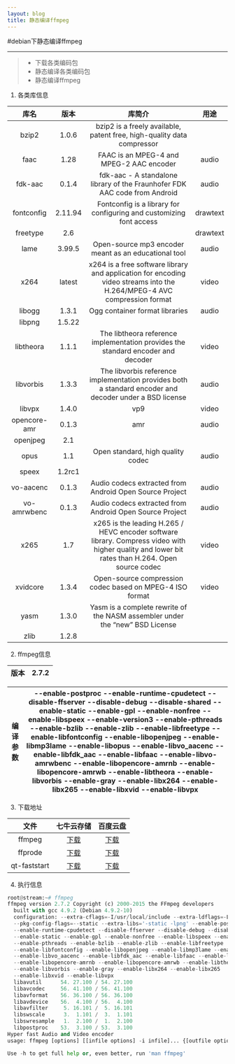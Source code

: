 ```yaml
---
layout: blog
title: 静态编译ffmpeg
---
```


#debian下静态编译ffmpeg
_____________________

>* 下载各类编码包
>* 静态编译各类编码包
>* 静态编译ffmpeg


1. 各类库信息


|库名|  版本|库简介  |用途 |
|:-----:|:----:|:----:|:-----:|
|bzip2|1.0.6   |bzip2 is a freely available, patent free, high-quality data compressor||
|faac|1.28|FAAC is an MPEG-4 and MPEG-2 AAC encoder|audio |
|fdk-aac|0.1.4|fdk-aac - A standalone library of the Fraunhofer FDK AAC code from Android|audio|
|fontconfig|2.11.94|Fontconfig is a library for configuring and customizing font access|drawtext|
|freetype|2.6||drawtext|
|lame|3.99.5|Open-source mp3 encoder meant as an educational tool|audio|
|x264|latest|x264 is a free software library and application for encoding video streams into the H.264/MPEG-4 AVC compression format| video|
|libogg|1.3.1|Ogg container format libraries|audio|
|libpng|1.5.22|||
|libtheora|1.1.1|The libtheora reference implementation provides the standard encoder and decoder|video|
|libvorbis|1.3.3|The libvorbis reference implementation provides both a standard encoder and decoder under a BSD license|audio|
|libvpx|1.4.0|vp9 | video|
|opencore-amr|0.1.3|amr|audio|
|openjpeg|2.1|||
|opus|1.1|Open standard, high quality codec|audio|
|speex|1.2rc1|||
|vo-aacenc|0.1.3|Audio codecs extracted from Android Open Source Project|audio|
|vo-amrwbenc|0.1.3|Audio codecs extracted from Android Open Source Project|audio|
|x265|1.7|x265 is the leading H.265 / HEVC encoder software library. Compress video with higher quality and lower bit rates than H.264. Open source codec|video|
|xvidcore|1.3.4|Open-source compression codec based on MPEG-4 ISO format|video|
|yasm|1.3.0|Yasm is a complete rewrite of the NASM assembler under the “new” BSD License||
|zlib|1.2.8|||


2. ffmpeg信息


|版本|2.7.2|
|:--------:|:-------:|


|编译参数|--enable-postproc --enable-runtime-cpudetect --disable-ffserver --disable-debug --disable-shared --enable-static --enable-gpl --enable-nonfree --enable-libspeex --enable-version3 --enable-pthreads --enable-bzlib --enable-zlib --enable-libfreetype --enable-libfontconfig --enable-libopenjpeg --enable-libmp3lame --enable-libopus --enable-libvo_aacenc --enable-libfdk_aac --enable-libfaac --enable-libvo-amrwbenc --enable-libopencore-amrnb --enable-libopencore-amrwb --enable-libtheora --enable-libvorbis --enable-gray --enable-libx264 --enable-libx265 --enable-libxvid --enable-libvpx|
|:----:|:----:|


3. 下载地址


|文件|七牛云存储|百度云盘|
|:---:|:----:|:----:|
|ffmpeg|[下载](http://7xkru2.dl1.z1.glb.clouddn.com/ffmpeg-2.7.2)|[下载](http://pan.baidu.com/s/1i3GR0k1)|
|ffprode|[下载](http://7xkru2.dl1.z1.glb.clouddn.com/ffprobe-2.7.2)|[下载](http://pan.baidu.com/s/1kT3Wh51)|
|qt-faststart|[下载](http://7xkru2.dl1.z1.glb.clouddn.com/qt-faststart)|[下载](http://pan.baidu.com/s/1jGtiLfg)|


4. 执行信息
```python
root@stream:~# ffmpeg
ffmpeg version 2.7.2 Copyright (c) 2000-2015 the FFmpeg developers
  built with gcc 4.9.2 (Debian 4.9.2-10)
  configuration: --extra-cflags=-I/usr/local/include --extra-ldflags=-L/usr/local/lib 
  --pkg-config-flags=--static --extra-libs='-static -lpng' --enable-postproc 
  --enable-runtime-cpudetect --disable-ffserver --disable-debug --disable-shared 
  --enable-static --enable-gpl --enable-nonfree --enable-libspeex --enable-version3 
  --enable-pthreads --enable-bzlib --enable-zlib --enable-libfreetype 
  --enable-libfontconfig --enable-libopenjpeg --enable-libmp3lame --enable-libopus 
  --enable-libvo_aacenc --enable-libfdk_aac --enable-libfaac --enable-libvo-amrwbenc
  --enable-libopencore-amrnb --enable-libopencore-amrwb --enable-libtheora 
  --enable-libvorbis --enable-gray --enable-libx264 --enable-libx265 
  --enable-libxvid --enable-libvpx
  libavutil      54. 27.100 / 54. 27.100
  libavcodec     56. 41.100 / 56. 41.100
  libavformat    56. 36.100 / 56. 36.100
  libavdevice    56.  4.100 / 56.  4.100
  libavfilter     5. 16.101 /  5. 16.101
  libswscale      3.  1.101 /  3.  1.101
  libswresample   1.  2.100 /  1.  2.100
  libpostproc    53.  3.100 / 53.  3.100
Hyper fast Audio and Video encoder
usage: ffmpeg [options] [[infile options] -i infile]... {[outfile options] outfile}...

Use -h to get full help or, even better, run 'man ffmpeg'
```
